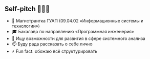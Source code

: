 ## Self-pitch 👱🏻‍♀️

- 🔭 Магистрантка ГУАП (09.04.02 «Информационные системы и технологии»)
- 🎓 Бакалавр по направлению «Программная инженерия»
- 💬 Ищу возможности для развития в сфере системного анализа
- 📫 Буду рада рассказать о себе лично
- ⚡ Fun fact: обожаю всё структурировать
